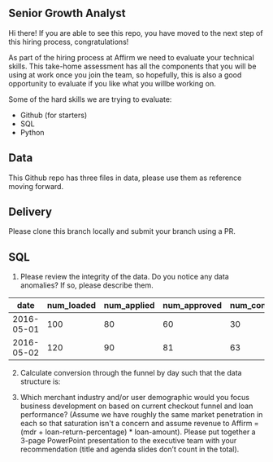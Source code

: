 ## Senior Growth Analyst
Hi there!
If you are able to see this repo, you have moved to the next step of this hiring process, congratulations!

As part of the hiring process at Affirm we need to evaluate your technical skills. This take-home assessment has all the components that you will be using at work once you join the team, so hopefully, this is also a good opportunity to evaluate if you like what you willbe working on.

Some of the hard skills we are trying to evaluate:
* Github (for starters)
* SQL
* Python


## Data 
This Github repo has three files in data, please use them as reference moving forward.

## Delivery 
Please clone this branch locally and submit your branch using a PR.


## SQL
1. Please review the integrity of the data. Do you notice any data anomalies? If so, please describe them.


|date      |num_loaded|num_applied|num_approved|num_confirmed|application_rate|approval_rate|confirmation_rate|
|----------|----------|-----------|------------|-------------|----------------|-------------|-----------------|
|2016-05-01|100       |80         |60          |30           |0.8             |0.75         |0.50             |
|2016-05-02|120       |90         |81          |63           |0.75            |0.90         |0.78             |


2. Calculate conversion through the funnel by day such that the data structure is:

3.  Which merchant industry and/or user demographic would you focus business development on based on current checkout funnel and loan performance? (Assume we have roughly the same market penetration in each so that saturation isn't a concern and assume revenue to Affirm = (mdr + loan-return-percentage) * loan-amount). Please put together a 3-page PowerPoint presentation to the executive team with your recommendation (title and agenda slides don’t count in the total).


